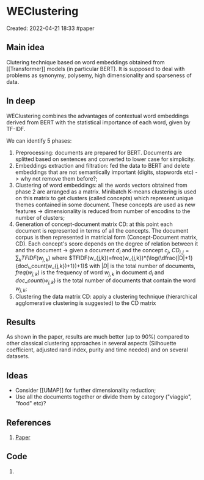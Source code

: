 # WEClustering
Created: 2022-04-21 18:33
#paper
## Main idea
Clutering technique based on word embeddings obtained from [[Transformer]] models (in particular BERT). It is supposed to deal with problems as synonymy, polysemy, high dimensionality and sparseness of data.
## In deep

WEClustering combines the advantages of contextual word embeddings derived from BERT with the statistical importance of each word, given by TF-IDF. 

We can identify 5 phases:
1. Preprocessing: documents are prepared for BERT. Documents are splitted based on sentences and converted to lower case for simplicity.
2. Embeddings extraction and filtration: fed the data to BERT and delete embeddings that are not semantically important (digits, stopwords etc) -> why not remove them before?;
3. Clustering of word embeddings: all the words vectors obtained from phase 2 are arranged as a matrix. Minibatch K-means clustering is used on this matrix to get clusters (called concepts) which represent unique themes contained in some document. These concepts are used as new features -> dimensionality is reduced from number of encodins to the number of clusters;
4. Generation of concept-document matrix CD: at this point each document is represented in terms of all the concepts. The document corpus is then represented in matricial form (Concept-Document matrix, CD). Each concept's score depends on the degree of relation between it and the document -> given a document $d_i$ and the concept $c_j$, $CD_{i,j} = \sum_{k}TFIDF(w_{j,k})$ where $TFIDF(w_{j,k})=freq(w_{j,k})*(\log(\dfrac{|D|+1}{doc\_count(w_{j,k})+1})+1)$ with $|D|$ is the total number of documents, $freq(w_{j,k})$ is the frequency of word $w_{j,k}$ in document $d_i$ and $doc\_count(w_{j,k})$ is the total number of documents that contain the word $w_{j,k}$;
5. Clustering the data matrix CD: apply a clustering technique (hierarchical agglomerative clustering is suggested) to the CD matrix

## Results

As shown in the paper, results are much better (up to 90%) compared to other classical clustering approaches in several aspects (Silhouette coefficient, adjusted rand index, purity and time needed) and on several datasets.

## Ideas

- Consider [[UMAP]] for further dimensionality reduction;
- Use all the documents together or divide them by category ("viaggio", "food" etc)?

## References
1. [Paper](https://link.springer.com/content/pdf/10.1007/s40747-021-00512-9.pdf)

## Code
1. 
